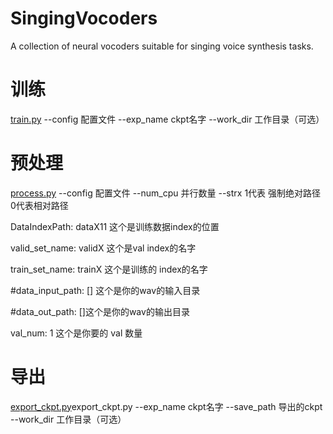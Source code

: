 # SingingVocoders
A collection of neural vocoders suitable for singing voice synthesis tasks.


# 训练

[train.py](train.py) --config 配置文件 --exp_name ckpt名字 --work_dir 工作目录（可选）

# 预处理 

[process.py](process.py) --config 配置文件 --num_cpu 并行数量 --strx 1代表 强制绝对路径 0代表相对路径




DataIndexPath: dataX11   这个是训练数据index的位置

valid_set_name: validX 这个是val index的名字

train_set_name: trainX 这个是训练的 index的名字

#data_input_path: []  这个是你的wav的输入目录

#data_out_path: []这个是你的wav的输出目录

val_num: 1 这个是你要的 val 数量 

# 导出
[export_ckpt.py](export_ckpt.py)export_ckpt.py --exp_name ckpt名字  --save_path 导出的ckpt --work_dir 工作目录（可选） 





































